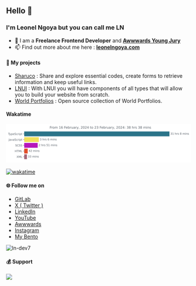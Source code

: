 ## Hello 👋
### I'm Leonel Ngoya but you can call me LN

- 🌴 I am a <b>Freelance Frontend Developer</b> and <b><a href="https://www.awwwards.com/jury-member/ln-dev" target="_blank">Awwwards Young Jury</a></b>
- 📫 Find out more about me here : <b><a href="https://leonelngoya.com" target="_blank">leonelngoya.com</a></b>

#### 🚀 My projects

- <a href="https://sharuco.lndev.me/" target="_blank">Sharuco</a> : Share and explore essential codes, create forms to retrieve information and keep useful links.
- <a href="https://lnui.lndev.me/" target="_blank">LNUI</a> : With LNUI you will have components of all types that will allow you to build your website from scratch.
- <a href="https://wp.lndev.me/" target="_blank">World Portfolios</a> : Open source collection of World Portfolios.

#### Wakatime
[![wakatime-stats](https://github.com/ln-dev7/ln-dev7/blob/main/images/stat.svg)](https://wakatime.com/@ln_dev7)

[![wakatime](https://wakatime.com/badge/user/a0876b4f-af83-47cb-b907-76ced9e28a6b.svg)](https://wakatime.com/@ln_dev7)

#### 🌐 Follow me on

- <a href="https://gitlab.com/ln-dev7" target="_blank">GitLab</a>
- <a href="https://twitter.com/ln_dev7" target="_blank">X ( Twitter )</a>
- <a href="https://linkedin.com/in/lndev" target="_blank">LinkedIn</a>
- <a href="https://youtube.com/@LNDev/" target="_blank">YouTube</a>
- <a href="https://awwwards.com/ln-dev/" target="_blank">Awwwards</a>
- <a href="https://instagram.com/ln_dev7" target="_blank">Instagram</a>
- <a href="https://bento.me/lndev" target="_blank">My Bento</a>

<img src="https://komarev.com/ghpvc/?username=ln-dev7&label=Profile%20views&color=0e75b6&style=flat" alt="ln-dev7" />

#### 💰 Support
<p><a href="https://www.buymeacoffee.com/lndev"><img src="https://img.buymeacoffee.com/button-api/?text=Buy me a coffee&emoji=☕&slug=lndev&button_colour=BD5FFF&font_colour=ffffff&font_family=Lato&outline_colour=000000&coffee_colour=FFDD00" /></a></p><br><br>

